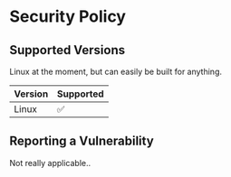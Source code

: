 # Security Policy

## Supported Versions

Linux at the moment, but can easily be built for anything.

| Version | Supported          |
| ------- | ------------------ |
| Linux   | :white_check_mark: |

## Reporting a Vulnerability

Not really applicable..
